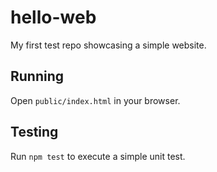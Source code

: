 # hello-web

My first test repo showcasing a simple website.

## Running

Open `public/index.html` in your browser.

## Testing

Run `npm test` to execute a simple unit test.
